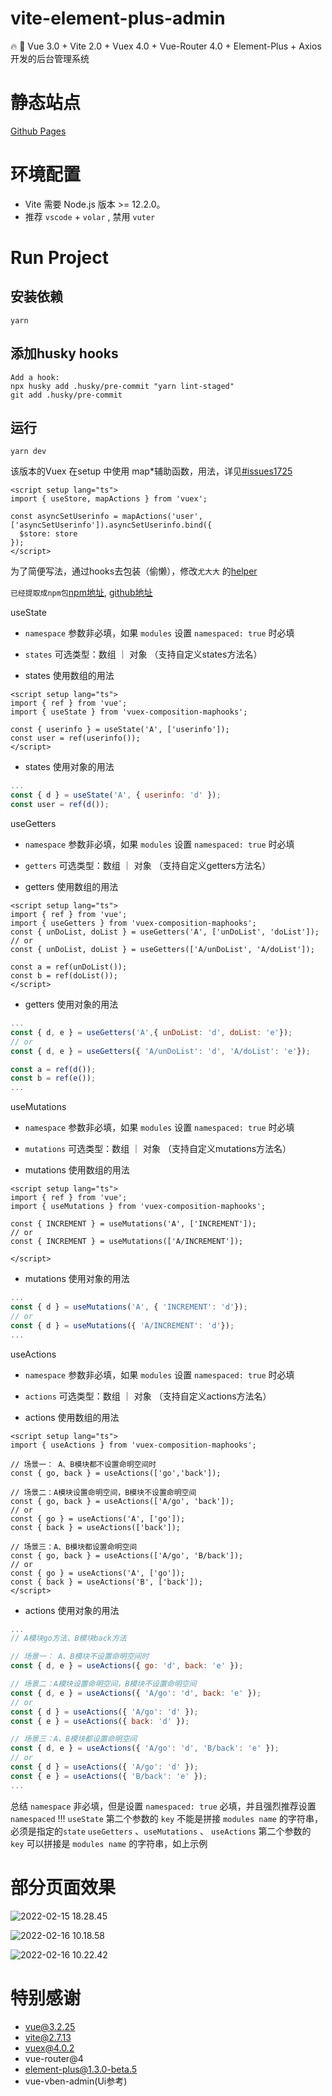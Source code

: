 # vite-element-plus-admin
🔥 🎉 Vue 3.0 + Vite 2.0 + Vuex 4.0 + Vue-Router 4.0 + Element-Plus +  Axios 开发的后台管理系统

# 静态站点

[Github Pages](https://asasugar.github.io/vite-element-plus-admin/)
# 环境配置

- Vite 需要 Node.js 版本 >= 12.2.0。
- 推荐 `vscode` + `volar` , 禁用 `vuter`


# Run Project
## 安装依赖
```bish
yarn
```

## 添加husky hooks

```bish
Add a hook:
npx husky add .husky/pre-commit "yarn lint-staged"
git add .husky/pre-commit
```

## 运行

```bish
yarn dev
```

该版本的Vuex 在setup 中使用 map*辅助函数，用法，详见[#issues1725](https://github.com/vuejs/vuex/issues/1725)

```vue
<script setup lang="ts">
import { useStore, mapActions } from 'vuex';

const asyncSetUserinfo = mapActions('user',['asyncSetUserinfo']).asyncSetUserinfo.bind({
  $store: store
});
</script>
```

为了简便写法，通过hooks去包装（偷懒），修改`尤大大` 的[helper](https://github.com/vuejs/vuex/blob/main/src/helpers.js) 

`已经提取成npm包`[npm地址](https://www.npmjs.com/package/vuex-composition-maphooks), [github地址](https://github.com/asasugar/vuex-composition-maphooks)


useState
- `namespace` 参数非必填，如果 `modules` 设置 `namespaced: true` 时必填
- `states` 可选类型：数组 ｜ 对象 （支持自定义states方法名）


- states 使用数组的用法

```vue
<script setup lang="ts">
import { ref } from 'vue';
import { useState } from 'vuex-composition-maphooks';

const { userinfo } = useState('A', ['userinfo']);
const user = ref(userinfo());
</script>

```

- states 使用对象的用法

```js
...
const { d } = useState('A', { userinfo: 'd' });
const user = ref(d());
```

useGetters

- `namespace` 参数非必填，如果 `modules` 设置 `namespaced: true` 时必填
- `getters` 可选类型：数组 ｜ 对象 （支持自定义getters方法名）

- getters 使用数组的用法
```vue
<script setup lang="ts">
import { ref } from 'vue';
import { useGetters } from 'vuex-composition-maphooks';
const { unDoList, doList } = useGetters('A', ['unDoList', 'doList']);
// or
const { unDoList, doList } = useGetters(['A/unDoList', 'A/doList']);

const a = ref(unDoList());
const b = ref(doList());
</script>
```

- getters 使用对象的用法
```js
...
const { d, e } = useGetters('A',{ unDoList: 'd', doList: 'e'});
// or 
const { d, e } = useGetters({ 'A/unDoList': 'd', 'A/doList': 'e'});

const a = ref(d());
const b = ref(e());
...

```


useMutations

- `namespace` 参数非必填，如果 `modules` 设置 `namespaced: true` 时必填
- `mutations` 可选类型：数组 ｜ 对象 （支持自定义mutations方法名）


- mutations 使用数组的用法

```vue
<script setup lang="ts">
import { ref } from 'vue';
import { useMutations } from 'vuex-composition-maphooks';

const { INCREMENT } = useMutations('A', ['INCREMENT']);
// or
const { INCREMENT } = useMutations(['A/INCREMENT']);

</script>

```
- mutations 使用对象的用法

```js
...
const { d } = useMutations('A', { 'INCREMENT': 'd'});
// or
const { d } = useMutations({ 'A/INCREMENT': 'd'});
...
```

useActions
- `namespace` 参数非必填，如果 `modules` 设置 `namespaced: true` 时必填
- `actions` 可选类型：数组 ｜ 对象 （支持自定义actions方法名）


- actions 使用数组的用法

```vue
<script setup lang="ts">
import { useActions } from 'vuex-composition-maphooks';

// 场景一： A、B模块都不设置命明空间时
const { go, back } = useActions(['go','back']);

// 场景二：A模块设置命明空间，B模块不设置命明空间
const { go, back } = useActions(['A/go', 'back']);
// or
const { go } = useActions('A', ['go']);
const { back } = useActions(['back']);

// 场景三：A、B模块都设置命明空间
const { go, back } = useActions(['A/go', 'B/back']);
// or
const { go } = useActions('A', ['go']);
const { back } = useActions('B', ['back']);
</script>
```

- actions 使用对象的用法

```js
...
// A模块go方法、B模块back方法 

// 场景一： A、B模块不设置命明空间时
const { d, e } = useActions({ go: 'd', back: 'e' });

// 场景二：A模块设置命明空间，B模块不设置命明空间
const { d, e } = useActions({ 'A/go': 'd', back: 'e' });
// or
const { d } = useActions({ 'A/go': 'd' }); 
const { e } = useActions({ back: 'd' });

// 场景三：A、B模块都设置命明空间
const { d, e } = useActions({ 'A/go': 'd', 'B/back': 'e' });
// or
const { d } = useActions({ 'A/go': 'd' }); 
const { e } = useActions({ 'B/back': 'e' });
...

```

总结
`namespace` 非必填，但是设置 `namespaced: true` 必填，并且强烈推荐设置 `namespaced` !!!
`useState` 第二个参数的 `key` 不能是拼接 `modules name` 的字符串，必须是指定的`state`
`useGetters` 、`useMutations` 、 `useActions` 第二个参数的 `key` 可以拼接是 `modules name` 的字符串，如上示例

# 部分页面效果

![2022-02-15 18.28.45](https://raw.githubusercontent.com/asasugar/pic-bed/master/imgs/2022-02-15%2018.28.45.gif)

![2022-02-16 10.18.58](https://raw.githubusercontent.com/asasugar/pic-bed/master/imgs/2022-02-16%2010.18.58.gif)

![2022-02-16 10.22.42](https://raw.githubusercontent.com/asasugar/pic-bed/master/imgs/2022-02-16%2010.22.42.gif)

# 特别感谢

 - vue@3.2.25
 - vite@2.7.13
 - vuex@4.0.2
 - vue-router@4
 - element-plus@1.3.0-beta.5
 - vue-vben-admin(Ui参考)
